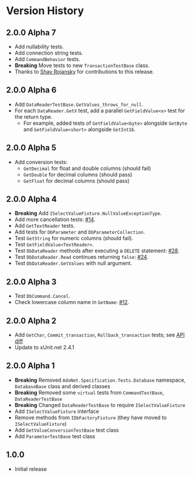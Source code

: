 # Version History

## 2.0.0 Alpha 7

* Add nullability tests.
* Add connection string tests.
* Add `CommandBehavior` tests.
* **Breaking** Move tests to new `TransactionTestBase` class.
* Thanks to [Shay Rojansky](https://github.com/roji) for contributions to this release.

## 2.0.0 Alpha 6

* Add `DataReaderTestBase.GetValues_throws_for_null`.
* For each `DataReader.GetX` test, add a parallel `GetFieldValue<x>` test for the return type.
  * For example, added tests of `GetFieldValue<byte>` alongside `GetByte` and `GetFieldValue<short>` alongside `GetInt16`.

## 2.0.0 Alpha 5

* Add conversion tests:
  * `GetDecimal` for float and double columns (should fail)
  * `GetDouble` for decimal columns (should pass)
  * `GetFloat` for decimal columns (should pass)

## 2.0.0 Alpha 4

* **Breaking** Add `ISelectValueFixture.NullValueExceptionType`.
* Add more cancellation tests: [#14](https://github.com/mysql-net/AdoNetApiTest/pull/14).
* Add `GetTextReader` tests.
* Add tests for `DbParameter` and `DbParameterCollection`.
* Test `GetString` for numeric columns (should fail).
* Test `GetFieldValue<TextReader>`.
* Test `DbDataReader` methods after executing a `DELETE` statement: [#28](https://github.com/mysql-net/AdoNetApiTest/issues/28).
* Test `DbDataReader.Read` continues returning `false`: [#24](https://github.com/mysql-net/AdoNetApiTest/issues/24).
* Test `DbDataReader.GetValues` with null argument.

## 2.0.0 Alpha 3

* Test `DbCommand.Cancel`.
* Check lowercase column name in `GetName`: [#12](https://github.com/mysql-net/AdoNetApiTest/pull/12).

## 2.0.0 Alpha 2

* Add `GetChar`, `Commit_transaction`, `Rollback_transaction` tests; see [API diff](https://www.fuget.org/packages/AdoNet.Specification.Tests/2.0.0-alpha2/lib/netstandard2.0/diff/2.0.0-alpha1/)
* Update to xUnit.net 2.4.1

## 2.0.0 Alpha 1

* **Breaking** Removed `AdoNet.Specification.Tests.Database` namespace, `DatabaseBase` class and derived classes
* **Breaking** Removed some `virtual` tests from `CommandTestBase`, `DataReaderTestBase`
* **Breaking** Changed `DataReaderTestBase` to require `ISelectValueFixture`
* Add `ISelectValueFixture` interface
* Remove methods from `IDbFactoryFixture` (they have moved to `ISelectValueFixture`)
* Add `GetValueConversionTestBase` test class
* Add `ParameterTestBase` test class

## 1.0.0

* Initial release
